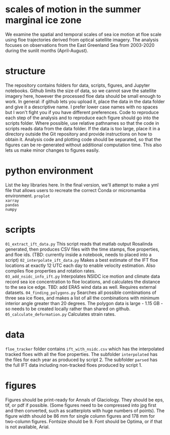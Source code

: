 # scales of motion in the summer marginal ice zone
We examine the spatial and temporal scales of sea ice motion at floe scale using floe trajectories derived from optical satellite imagery. 
The analysis focuses on observations from the East Greenland Sea from 2003-2020 during the sunlit months (April-August). 

# structure
The repository contains folders for data, scripts, figures, and Jupyter notebooks. Github limits the size of data, so we cannot save the 
satellite imagery here, however the processed floe data should be small enough to work. In general: if github lets you upload it, place the 
data in the data folder and give it a descriptive name. I prefer lower case names with no spaces but I won't fight you if you have different 
preferences. Code to reproduce each step of the analysis and to reproduce each figure should go into the scripts folder. Where possible, use 
relative pathnames so that the code in scripts reads data from the data folder. If the data is too large, place it in a directory outside 
the Git repository and provide instructions on how to obtain it. Analysis code and plotting code should be separated, so that the figures can 
be re-generated without additional computation time. This also lets us make minor changes to figures easily.

# python environment
List the key libraries here. In the final version, we'll attempt to make a yml file that allows users to recreate the correct Conda or 
micromamba environment.
`proplot`  
`xarray`  
`pandas`  
`numpy`  

# scripts
`01_extract_ift_data.py` This script reads that matlab output Rosalinda generated, then produces CSV files with the time stamps, floe 
properties, and floe ids. (TBD: currently inside a notebook, needs to placed into a script) 
`02_interpolate_ift_data.py` Makes a best estimate of the IFT floe locations at exactly 12 UTC each day to enable velocity estimation. Also 
compiles floe properties and rotation rates.  
`03_add_nsidc_info_ift.py` Interpolates NSIDC ice motion and climate data record sea ice concentration to floe locations, and calculates the 
distance to the sea ice edge. TBD: add ERA5 wind data as well. Requires external datasets.
`04_finding_polygons.py` Searches all possible combinations of three sea ice floes, and makes a list of all the combinations with minimum 
interior angle greater than 20 degrees. The polygon data is large - 1.15 GB - so needs to be created locally rather than shared on github.
`05_calculate_deformation.py` Calculates strain rates.


# data
`floe_tracker` folder contains `ift_with_nsidc.csv` which has the interpolated tracked floes with all the floe properties. The subfolder 
`interpolated` has the files for each year as produced by script 2. The subfolder `parsed` has the full IFT data including non-tracked floes 
produced by script 1. 

# figures
Figures should be print-ready for Annals of Glaciology. They should be eps, tif, or pdf if possible. (Some figures need to be compressed into 
jpg first and then converted, such as scatterplots with huge numbers of points). The figure width should be 86 mm for single column figures 
and 178 mm for two-column figures. Fontsize should be 9. Font should be Optima, or if that is not available, Arial. 



